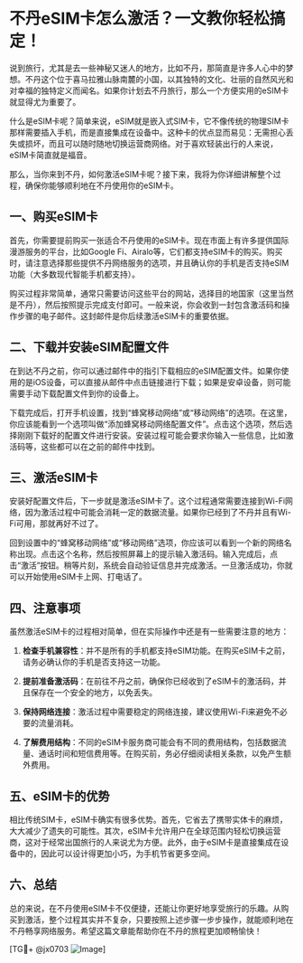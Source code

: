 # 不丹eSIM卡怎么激活？一文教你轻松搞定！

说到旅行，尤其是去一些神秘又迷人的地方，比如不丹，那简直是许多人心中的梦想。不丹这个位于喜马拉雅山脉南麓的小国，以其独特的文化、壮丽的自然风光和对幸福的独特定义而闻名。如果你计划去不丹旅行，那么一个方便实用的eSIM卡就显得尤为重要了。

什么是eSIM卡呢？简单来说，eSIM就是嵌入式SIM卡，它不像传统的物理SIM卡那样需要插入手机，而是直接集成在设备中。这种卡的优点显而易见：无需担心丢失或损坏，而且可以随时随地切换运营商网络。对于喜欢轻装出行的人来说，eSIM卡简直就是福音。

那么，当你来到不丹，如何激活eSIM卡呢？接下来，我将为你详细讲解整个过程，确保你能够顺利地在不丹使用你的eSIM卡。

## 一、购买eSIM卡

首先，你需要提前购买一张适合不丹使用的eSIM卡。现在市面上有许多提供国际漫游服务的平台，比如Google Fi、Airalo等，它们都支持eSIM卡的购买。购买时，请注意选择那些提供不丹网络服务的选项，并且确认你的手机是否支持eSIM功能（大多数现代智能手机都支持）。

购买过程非常简单，通常只需要访问这些平台的网站，选择目的地国家（这里当然是不丹），然后按照提示完成支付即可。一般来说，你会收到一封包含激活码和操作步骤的电子邮件。这封邮件是你后续激活eSIM卡的重要依据。

## 二、下载并安装eSIM配置文件

在到达不丹之前，你可以通过邮件中的指引下载相应的eSIM配置文件。如果你使用的是iOS设备，可以直接从邮件中点击链接进行下载；如果是安卓设备，则可能需要手动下载配置文件到你的设备上。

下载完成后，打开手机设置，找到“蜂窝移动网络”或“移动网络”的选项。在这里，你应该能看到一个选项叫做“添加蜂窝移动网络配置文件”。点击这个选项，然后选择刚刚下载好的配置文件进行安装。安装过程可能会要求你输入一些信息，比如激活码等，这些都可以在之前的邮件中找到。

## 三、激活eSIM卡

安装好配置文件后，下一步就是激活eSIM卡了。这个过程通常需要连接到Wi-Fi网络，因为激活过程中可能会消耗一定的数据流量。如果你已经到了不丹并且有Wi-Fi可用，那就再好不过了。

回到设置中的“蜂窝移动网络”或“移动网络”选项，你应该可以看到一个新的网络名称出现。点击这个名称，然后按照屏幕上的提示输入激活码。输入完成后，点击“激活”按钮。稍等片刻，系统会自动验证信息并完成激活。一旦激活成功，你就可以开始使用eSIM卡上网、打电话了。

## 四、注意事项

虽然激活eSIM卡的过程相对简单，但在实际操作中还是有一些需要注意的地方：

1. **检查手机兼容性**：并不是所有的手机都支持eSIM功能。在购买eSIM卡之前，请务必确认你的手机是否支持这一功能。
   
2. **提前准备激活码**：在前往不丹之前，确保你已经收到了eSIM卡的激活码，并且保存在一个安全的地方，以免丢失。

3. **保持网络连接**：激活过程中需要稳定的网络连接，建议使用Wi-Fi来避免不必要的流量消耗。

4. **了解费用结构**：不同的eSIM卡服务商可能会有不同的费用结构，包括数据流量、通话时间和短信费用等。在购买前，务必仔细阅读相关条款，以免产生额外费用。

## 五、eSIM卡的优势

相比传统SIM卡，eSIM卡确实有很多优势。首先，它省去了携带实体卡的麻烦，大大减少了遗失的可能性。其次，eSIM卡允许用户在全球范围内轻松切换运营商，这对于经常出国旅行的人来说尤为方便。此外，由于eSIM卡是直接集成在设备中的，因此可以设计得更加小巧，为手机节省更多空间。

## 六、总结

总的来说，在不丹使用eSIM卡不仅便捷，还能让你更好地享受旅行的乐趣。从购买到激活，整个过程其实并不复杂，只要按照上述步骤一步步操作，就能顺利地在不丹畅享网络服务。希望这篇文章能帮助你在不丹的旅程更加顺畅愉快！

[TG💪+ @jx0703 ![Image](https://github.com/user-attachments/assets/dbca1d08-cadb-493c-b0ec-ad6f7a83f270)]